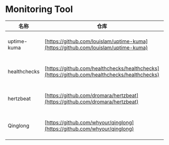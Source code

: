 # Monitoring Tool
名称| 仓库 | Star| modify
-|-|-|-|
uptime-kuma|[https://github.com/louislam/uptime-kuma](https://github.com/louislam/uptime-kuma)|[![GitHub Repo stars](https://img.shields.io/github/stars/louislam/uptime-kuma?style=for-the-badge)](https://github.com/louislam/uptime-kuma/stargazers)|<img src="https://img.shields.io/github/last-commit/louislam/uptime-kuma" />
healthchecks|[https://github.com/healthchecks/healthchecks](https://github.com/healthchecks/healthchecks)|[![GitHub Repo stars](https://img.shields.io/github/stars/healthchecks/healthchecks?style=for-the-badge)](https://github.com/healthchecks/healthchecks/stargazers)|<img src="https://img.shields.io/github/last-commit/healthchecks/healthchecks" />
hertzbeat|[https://github.com/dromara/hertzbeat](https://github.com/dromara/hertzbeat)|[![GitHub Repo stars](https://img.shields.io/github/stars/dromara/hertzbeat?style=for-the-badge)](https://github.com/dromara/hertzbeat/stargazers)|<img src="https://img.shields.io/github/last-commit/dromara/hertzbeat" />
Qinglong|[https://github.com/whyour/qinglong](https://github.com/whyour/qinglong)|[![GitHub Repo stars](https://img.shields.io/github/stars/whyour/qinglong?style=for-the-badge)](https://github.com/whyour/qinglong/stargazers)|<img src="https://img.shields.io/github/last-commit/whyour/qinglong" />